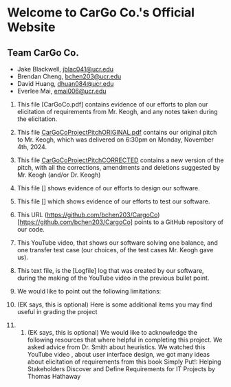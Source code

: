 # Welcome to CarGo Co.'s Official Website
## Team CarGo Co.
 - Jake Blackwell, jblac041@ucr.edu
 - Brendan Cheng, bchen203@ucr.edu
 - David Huang, dhuan084@ucr.edu
 - Everlee Mai, emai006@ucr.edu

1) This file [CarGoCo.pdf] contains evidence of our efforts to plan our elicitation of requirements from Mr. Keogh, and any notes taken during the elicitation.
2) This file [CarGoCoProjectPitchORIGINAL.pdf](https://drive.google.com/file/d/1SwNXSIQbf5PmzQHZAJMXbSK73pQisVSl/view?usp=drive_link) contains our original pitch to Mr. Keogh, which was delivered on 6:30pm on Monday, November 4th, 2024.
3) This file [CarGoCoProjectPitchCORRECTED](https://drive.google.com/file/d/1SwNXSIQbf5PmzQHZAJMXbSK73pQisVSl/view?usp=drive_link) contains a new version of the pitch, with all the corrections, amendments and deletions suggested by Mr. Keogh (and/or Dr. Keogh)
4) This file [] shows evidence of our efforts to design our software.
5) This file [] which shows evidence of our efforts to test our software.
6) This URL (https://github.com/bchen203/CargoCo)[https://github.com/bchen203/CargoCo] points to a GitHub repository of our code.
7) This YouTube video, that shows our software solving one balance, and one transfer test case (our choices, of the test cases Mr. Keogh gave us).
8) This text file, is the [Logfile] log that was created by our software, during the making of the YouTube video in the previous bullet point.
9) We would like to point out the following limitations:

10) (EK says, this is optional) Here is some additional items you may find useful in grading the project
11) 1) (EK says, this is optional) We would like to acknowledge the following resources that where helpful in completing this project. We asked advice from Dr. Smith about
heuristics. We watched this YouTube video , about user interface design, we got many ideas about elicitation of requirements from this book Simply Put!: Helping Stakeholders Discover and Define Requirements for IT Projects by Thomas Hathaway
